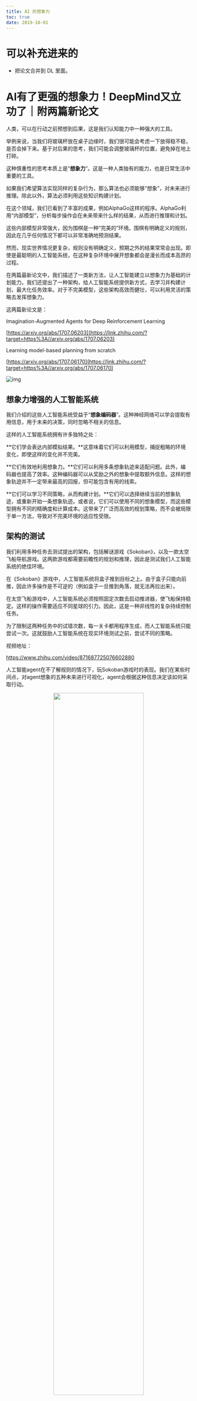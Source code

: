 ```yaml
---
title: AI 的想象力
toc: true
date: 2019-10-01
---
```

# 可以补充进来的

- 把论文合并到 DL 里面。



# AI有了更强的想象力！DeepMind又立功了｜附两篇新论文


人类，可以在行动之前预想到后果，这是我们认知能力中一种强大的工具。

举例来说，当我们将玻璃杯放在桌子边缘时，我们很可能会考虑一下放得稳不稳，是否会掉下来。基于对后果的思考，我们可能会调整玻璃杯的位置，避免掉在地上打碎。

这种慎重性的思考本质上是“**想象力**”。这是一种人类独有的能力，也是日常生活中重要的工具。

如果我们希望算法实现同样的复杂行为，那么算法也必须能够“想象”，对未来进行推理。除此以外，算法必须利用这些知识构建计划。

在这个领域，我们已看到了丰富的成果，例如AlphaGo这样的程序。AlphaGo利用“内部模型”，分析每步操作会在未来带来什么样的结果，从而进行推理和计划。

这些内部模型非常强大，因为围棋是一种“完美的”环境。围棋有明确定义的规则，因此在几乎任何情况下都可以非常准确地预测结果。

然而，现实世界情况更复杂，规则没有明确定义，预期之外的结果常常会出现。即使是最聪明的人工智能系统，在这种复杂环境中展开想象都会是漫长而成本高昂的过程。

在两篇最新论文中，我们描述了一类新方法，让人工智能建立以想象力为基础的计划能力。我们还提出了一种架构，给人工智能系统提供新方式，去学习并构建计划，最大化任务效率。对于不完美模型，这些架构高效而健壮，可以利用灵活的策略去发挥想象力。

这两篇新论文是：

Imagination-Augmented Agents for Deep Reinforcement Learning

[https://arxiv.org/abs/1707.06203](https://link.zhihu.com/?target=https%3A//arxiv.org/abs/1707.06203)

Learning model-based planning from scratch

[https://arxiv.org/abs/1707.06170](https://link.zhihu.com/?target=https%3A//arxiv.org/abs/1707.06170)

![img](https://pic3.zhimg.com/80/v2-0e074cbd7560f48ce19b363461351aca_hd.jpg)



## 想象力增强的人工智能系统

我们介绍的这些人工智能系统受益于“**想象编码器**”。这种神经网络可以学会提取有用信息，用于未来的决策，同时忽略不相关的信息。

这样的人工智能系统拥有许多独特之处：

**它们学会表达内部模拟结果。**这意味着它们可以利用模型，捕捉粗略的环境变化，即使这样的变化并不完美。

**它们有效地利用想象力。**它们可以利用多条想象轨迹来适配问题。此外，编码器也提高了效率。这种编码器可以从奖励之外的想象中提取额外信息。这样的想象轨迹并不一定带来最高的回报，但可能包含有用的线索。

**它们可以学习不同策略，从而构建计划。**它们可以选择继续当前的想象轨迹，或重新开始一条想象轨迹。或者说，它们可以使用不同的想象模型，而这些模型拥有不同的精确度和计算成本。这带来了广泛而高效的规划策略，而不会被局限于单一方法，导致对不完美环境的适应性受限。

## 架构的测试

我们利用多种任务去测试提出的架构，包括解谜游戏《Sokoban》，以及一款太空飞船导航游戏。这两款游戏都需要前瞻性的规划和推理，因此是测试我们人工智能系统的绝佳环境。

在《Sokoban》游戏中，人工智能系统将盒子推到目标之上。由于盒子只能向前推，因此许多操作是不可逆的（例如盒子一旦推到角落，就无法再拉出来）。

在太空飞船游戏中，人工智能系统必须按照固定次数去启动推进器，使飞船保持稳定。这样的操作需要适应不同星球的引力。因此，这是一种非线性的复杂持续控制任务。

为了限制这两种任务中的试错次数，每一关卡都用程序生成，而人工智能系统只能尝试一次。这就鼓励人工智能系统在现实环境测试之前，尝试不同的策略。

视频地址：

https://www.zhihu.com/video/871687725076602880

人工智能agent在不了解规则的情况下，玩Sokoban游戏时的表现。我们在某些时间点，对agent想象的五种未来进行可视化，agent会根据这种信息决定该如何采取行动。

<p align="center">
    <img width="70%" height="70%" src="http://images.iterate.site/blog/image/20200220/rFoCQOQmeR2I.webp">
</p>

上图是agent在太空飞船游戏中的表现，红线是实际的轨迹，绿线和蓝线是agent“想象”的轨迹。

**对于这两种任务，想象力增强的人工智能系统表现得都比没有想象力的更好。**它们可以根据较少的经验进行学习，并且有能力处理建模环境中的不完美之处。

由于人工智能系统可以从内部模拟中提取更多知识，因此相对于传统搜索方法，例如蒙特卡洛树搜索，可以借助较少的想象步数去更好地完成任务。

当我们添加能协助构建计划的额外“管理”组件之后，人工智能系统可以更高效地学会用更少的步数解决问题。

在太空飞船任务中，人工智能系统可以分辨环境中引力的强弱，而引力的不同需要配合不同的想象步数。当人工智能系统面对多种环境模型，每种环境模型的质量和成本优势各不相同时，它可以学会做出有意义的权衡。最后，如果每步行动会导致想象的计算成本上升，那么人工智能系统就会提前想象多个连锁行为产生的后果，随后持续依赖这样的计划，而不会再次展开想象。

能够处理不完美模型，并学会如何使规划策略适应当前状态，这是重要的研究课题。

我们的两篇新论文，以及Hamrick等人此前的工作考虑了这些问题。基于模型的增强学习和规划是热门研究领域，而我们仍需要进一步分析和思考，从而带来可以规模化的解决方案，帮助人工智能系统利用想象力对未来进行推理和计划。



## 相关

- [AI有了更强的想象力！DeepMind又立功了｜附两篇新论文](https://zhuanlan.zhihu.com/p/28019135)
